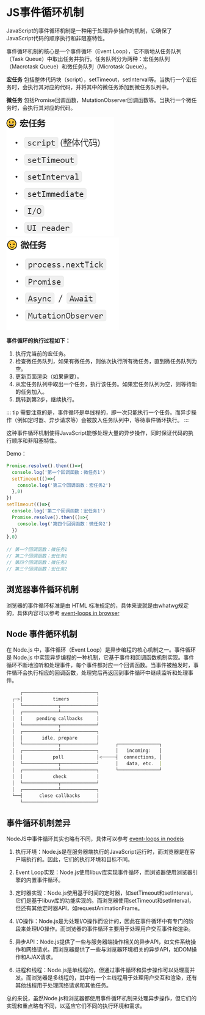 
# JS事件循环机制
JavaScript的事件循环机制是一种用于处理异步操作的机制，它确保了JavaScript代码的顺序执行和非阻塞特性。

事件循环机制的核心是一个事件循环（Event Loop），它不断地从任务队列（Task Queue）中取出任务并执行。任务队列分为两种：宏任务队列（Macrotask Queue）和微任务队列（Microtask Queue）。

**宏任务** 包括整体代码块（script），setTimeout，setInterval等。当执行一个宏任务时，会执行其对应的代码，并将其中的微任务添加到微任务队列中。

**微任务** 包括Promise回调函数，MutationObserver回调函数等。当执行一个微任务时，会执行其对应的代码。



![宏任务](eventLoop/image-20240106204659899.png)![微任务](eventLoop/image-20240106204720940.png)

**事件循环的执行过程如下：**
1. 执行完当前的宏任务。
2. 检查微任务队列，如果有微任务，则依次执行所有微任务，直到微任务队列为空。
3. 更新页面渲染（如果需要）。
4. 从宏任务队列中取出一个任务，执行该任务。如果宏任务队列为空，则等待新的任务加入。
5. 跳转到第2步，继续执行。

::: tip
需要注意的是，事件循环是单线程的，即一次只能执行一个任务。而异步操作（例如定时器、异步请求等）会被放入任务队列中，等待事件循环执行。
:::

这种事件循环机制使得JavaScript能够处理大量的异步操作，同时保证代码的执行顺序和非阻塞特性。

Demo：
``` javascript
Promise.resolve().then(()=>{
  console.log('第一个回调函数：微任务1')  
  setTimeout(()=>{
    console.log('第三个回调函数：宏任务2')
  },0)
})
setTimeout(()=>{
  console.log('第二个回调函数：宏任务1')
  Promise.resolve().then(()=>{
    console.log('第四个回调函数：微任务2')   
  })
},0)

// 第一个回调函数：微任务1
// 第二个回调函数：宏任务1
// 第四个回调函数：微任务2
// 第三个回调函数：宏任务2
```





## 浏览器事件循环机制
浏览器的事件循环标准是由 HTML 标准规定的，具体来说就是由whatwg规定的，具体内容可以参考 [event-loops in browser](https://html.spec.whatwg.org/multipage/webappapis.html#event-loops)


## Node 事件循环机制
在 Node.js 中，事件循环（Event Loop）是异步编程的核心机制之一。事件循环是 Node.js 中实现异步编程的一种机制，它基于事件和回调函数机制实现。事件循环不断地监听和处理事件，每个事件都对应一个回调函数。当事件被触发时，事件循环会执行相应的回调函数，处理完后再返回到事件循环中继续监听和处理事件。

```javascript
     ┌───────────────────────────┐
  ┌─>│           timers          │
  │  └─────────────┬─────────────┘
  │  ┌─────────────┴─────────────┐
  │  │     pending callbacks     │
  │  └─────────────┬─────────────┘
  │  ┌─────────────┴─────────────┐
  │  │       idle, prepare       │
  │  └─────────────┬─────────────┘      ┌───────────────┐
  │  ┌─────────────┴─────────────┐      │   incoming:   │
  │  │           poll            │<─────┤  connections, │
  │  └─────────────┬─────────────┘      │   data, etc.  │
  │  ┌─────────────┴─────────────┐      └───────────────┘
  │  │           check           │
  │  └─────────────┬─────────────┘
  │  ┌─────────────┴─────────────┐
  └──┤      close callbacks      │
     └───────────────────────────┘
```

## 事件循环机制差异
NodeJS中事件循环其实也略有不同，具体可以参考 [event-loops in nodejs](https://nodejs.org/en/guides/event-loop-timers-and-nexttick#what-is-the-event-loop)

1. 执行环境：Node.js是在服务器端执行的JavaScript运行时，而浏览器是在客户端执行的。因此，它们的执行环境和目标不同。

2. Event Loop实现：Node.js使用libuv库实现事件循环，而浏览器使用浏览器引擎的内置事件循环。

3. 定时器实现：Node.js使用基于时间的定时器，如setTimeout和setInterval，它们是基于libuv库的功能实现的。而浏览器使用setTimeout和setInterval，但还有其他定时器API，如requestAnimationFrame。

4. I/O操作：Node.js是为处理I/O操作而设计的，因此在事件循环中有专门的阶段来处理I/O操作。而浏览器的事件循环主要用于处理用户交互事件和渲染。

5. 异步API：Node.js提供了一些与服务器端操作相关的异步API，如文件系统操作和网络请求。而浏览器提供了一些与浏览器环境相关的异步API，如DOM操作和AJAX请求。

6. 进程和线程：Node.js是单线程的，但通过事件循环和异步操作可以处理高并发。而浏览器是多线程的，其中有一个主线程用于处理用户交互和渲染，还有其他线程用于处理网络请求和其他任务。

总的来说，虽然Node.js和浏览器都使用事件循环机制来处理异步操作，但它们的实现和重点略有不同，以适应它们不同的执行环境和需求。
